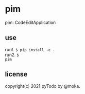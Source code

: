 # pim
pim: CodeEditApplication

## use
run1. <code>$ pip install -e .</code><br>
run2. <code>$ pim</code>

## license
copyright(c) 2021 pyTodo by @moka.
